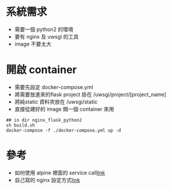 # 系統需求
*  需要一個 python2 的環境
*  要有 nginx 及 uwsgi 的工具
*  image 不要太大

# 開啟 container
*  需要先設定 docker-compose.yml
  *  將需要放進來的flask project 掛在 /uwsgi/project/[project_name]
  *  將純static 資料夾放在 /uwsgi/static
*  直接從建好的 image 開一個 container 來用
```shell
## in dir nginx_flask_python2
sh build.sh
docker-compose -f ./docker-compose.yml up -d
```

# 參考
*  如何使用 alpine 裡面的 service call[link](https://www.cyberciti.biz/faq/how-to-enable-and-start-services-on-alpine-linux/)
*  自己寫的 nginx 設定方式[link](https://docs.google.com/document/d/1i253FLtXX2rAJWU8HLEqF5i6SB4Iff97ALEsJ19UdEs/edit)